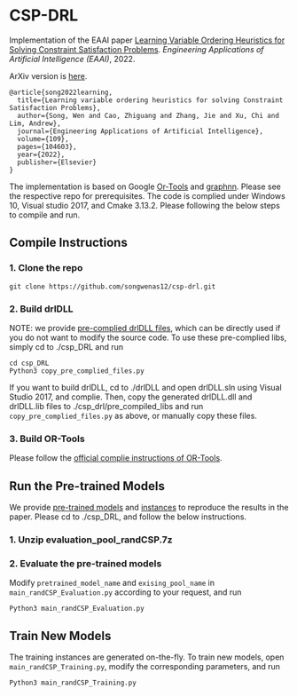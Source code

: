 # CSP-DRL
Implementation of the EAAI paper [Learning Variable Ordering Heuristics for Solving Constraint Satisfaction Problems](https://www.sciencedirect.com/science/article/pii/S0952197621004255). *Engineering Applications of Artificial Intelligence (EAAI)*, 2022. 

ArXiv version is [here](https://arxiv.org/pdf/1912.10762.pdf).
```
@article{song2022learning,
  title={Learning variable ordering heuristics for solving Constraint Satisfaction Problems},
  author={Song, Wen and Cao, Zhiguang and Zhang, Jie and Xu, Chi and Lim, Andrew},
  journal={Engineering Applications of Artificial Intelligence},
  volume={109},
  pages={104603},
  year={2022},
  publisher={Elsevier}
}
```
The implementation is based on Google [Or-Tools](https://github.com/google/or-tools) and [graphnn](https://github.com/Hanjun-Dai/graphnn). Please see the respective repo for prerequisites. The code is complied under Windows 10, Visual studio 2017, and Cmake 3.13.2. Please following the below steps to compile and run.

## Compile Instructions
### 1. Clone the repo
```
git clone https://github.com/songwenas12/csp-drl.git
```

### 2. Build drlDLL
NOTE: we provide [pre-complied drlDLL files](https://github.com/songwenas12/csp-drl/tree/main/csp_DRL/pre_compiled_libs), which can be directly used if you do not want to modify the source code. To use these pre-complied libs, simply cd to ./csp_DRL and run
```
cd csp_DRL
Python3 copy_pre_complied_files.py
```
If you want to build drlDLL, cd to ./drlDLL and open drlDLL.sln using Visual Studio 2017, and complie. Then, copy the generated drlDLL.dll and drlDLL.lib files to ./csp_drl/pre_compiled_libs and run ```copy_pre_complied_files.py``` as above, or manually copy these files.

### 3. Build OR-Tools
Please follow the [official complie instructions of OR-Tools](https://developers.google.com/optimization/install/python/source_windows).


## Run the Pre-trained Models
We provide [pre-trained models](https://github.com/songwenas12/csp-drl/tree/main/csp_DRL/pre_trained_models) and [instances](https://github.com/songwenas12/csp-drl/blob/main/csp_DRL/evaluation_pool_randCSP.7z) to reproduce the results in the paper. Please cd to ./csp_DRL, and follow the below instructions.
### 1. Unzip evaluation_pool_randCSP.7z
### 2. Evaluate the pre-trained models
Modify ```pretrained_model_name``` and ```exising_pool_name``` in ```main_randCSP_Evaluation.py``` according to your request, and run
```
Python3 main_randCSP_Evaluation.py
```

## Train New Models
The training instances are generated on-the-fly. To train new models, open ```main_randCSP_Training.py```, modify the corresponding parameters, and run
```
Python3 main_randCSP_Training.py
```
